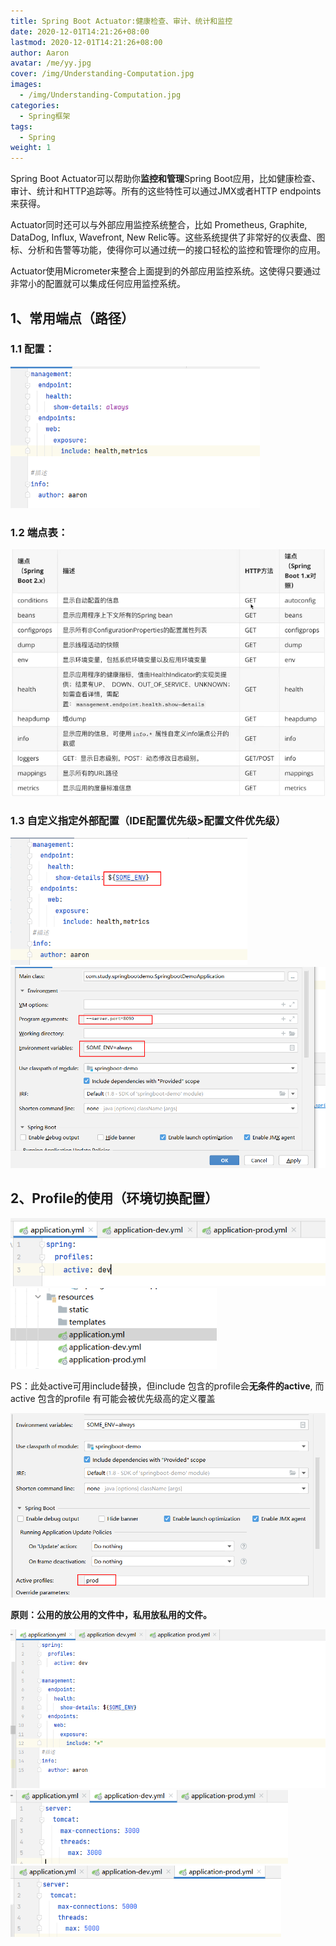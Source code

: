 ```yaml
---
title: Spring Boot Actuator:健康检查、审计、统计和监控
date: 2020-12-01T14:21:26+08:00
lastmod: 2020-12-01T14:21:26+08:00
author: Aaron
avatar: /me/yy.jpg
cover: /img/Understanding-Computation.jpg
images:
  - /img/Understanding-Computation.jpg
categories:
  - Spring框架
tags:
  - Spring
weight: 1
---
```

Spring Boot Actuator可以帮助你**监控和管理**Spring Boot应用，比如健康检查、审计、统计和HTTP追踪等。所有的这些特性可以通过JMX或者HTTP endpoints来获得。

Actuator同时还可以与外部应用监控系统整合，比如 Prometheus, Graphite, DataDog, Influx, Wavefront, New Relic等。这些系统提供了非常好的仪表盘、图标、分析和告警等功能，使得你可以通过统一的接口轻松的监控和管理你的应用。

Actuator使用Micrometer来整合上面提到的外部应用监控系统。这使得只要通过非常小的配置就可以集成任何应用监控系统。

## 1、常用端点（路径）

### 1.1 配置：

<img src="spring-actuator.assets/image-20210703143626695.png" alt="image-20210703143626695" style="zoom: 67%;" /> 

### 1.2 端点表：

![image-20210703143709818](spring-actuator.assets/image-20210703143709818.png) 

### 1.3 自定义指定外部配置（**IDE配置优先级>配置文件优先级**）

<img src="spring-actuator.assets/image-20210703145502830.png" alt="image-20210703145502830" style="zoom:67%;" /> 

<img src="spring-actuator.assets/image-20210703145438334.png" alt="image-20210703145438334" style="zoom:67%;" /> 

## 2、Profile的使用（环境切换配置）

<img src="spring-actuator.assets/image-20210703150924732.png" alt="image-20210703150924732" style="zoom:80%;" /> 

<img src="spring-actuator.assets/image-20210703151016599.png" alt="image-20210703151016599" style="zoom:80%;" /> 



PS：此处active可用include替换，但include 包含的profile会**无条件的active**, 而active 包含的profile 有可能会被优先级高的定义覆盖

<img src="spring-actuator.assets/image-20210703151252215.png" alt="image-20210703151252215" style="zoom:80%;" /> 

**原则：公用的放公用的文件中，私用放私用的文件。**

<img src="spring-actuator.assets/image-20210703152534646.png" alt="image-20210703152534646" style="zoom: 67%;" /> 

<img src="spring-actuator.assets/image-20210703152547602.png" alt="image-20210703152547602" style="zoom:67%;" /> 

<img src="spring-actuator.assets/image-20210703152555911.png" alt="image-20210703152555911" style="zoom: 67%;" /> 
